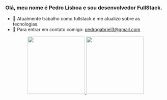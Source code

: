 ### Olá, meu nome é Pedro Lisboa e sou desenvolvedor FullStack.

- 🌱 Atualmente trabalho como fullstack e me atualizo sobre as tecnologias.
- 📩 Para entrar em contato comigo: pedrogabriel3@gmail.com

<div align="center">
  <a href="https://github.com/lisboapg93">
  <img height="180em" src="https://github-readme-stats.vercel.app/api?username=lisboapg93&show_icons=true&theme=gruvbox&include_all_commits=true&count_private=true"/>
  <img height="180em" src="https://github-readme-stats.vercel.app/api/top-langs/?username=lisboapg93&layout=compact&langs_count=7&theme=gruvbox"/>
</div>
